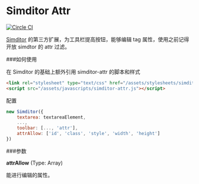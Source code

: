 # Simditor Attr
[![Circle CI](https://circleci.com/gh/mycolorway/simditor-emoji.png?style=badge)](https://circleci.com/gh/mycolorway/simditor-emoji)


[Simditor](http://simditor.tower.im/) 的第三方扩展，为工具栏提高按钮，能够编辑 tag 属性，使用之前记得开放 simdtor 的 attr 过滤。

###如何使用

在 Simditor 的基础上额外引用 simditor-attr 的脚本和样式

```html
<link rel="stylesheet" type="text/css" href="/assets/stylesheets/simditor-attr.css" />
<script src="/assets/javascripts/simditor-attr.js"></script>
```

配置

```javascript
new Simditor({
    textarea: textareaElement,
    ...,
    toolbar: [..., 'attr'],
    attrAllow: ['id', 'class', 'style', 'width', 'height']
})
```

###参数

**attrAllow** (Type: Array)

能进行编辑的属性。
